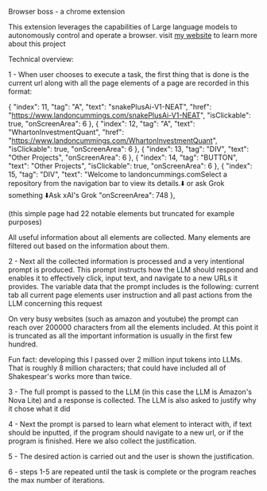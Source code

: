 Browser boss - a chrome extension

This extension leverages the capabilities of Large language models to autonomously control and operate a browser. 
visit [my website](https://landoncummings.com) to learn more about this project

Technical overview:

1 - When user chooses to execute a task, the first thing that is done is the current url along with all the page elements of a page are recorded in this format:

{
    "index": 11,
    "tag": "A",
    "text": "snakePlusAi-V1-NEAT",
    "href": "https://www.landoncummings.com/snakePlusAi-V1-NEAT",
    "isClickable": true,
    "onScreenArea": 6
  },
  {
    "index": 12,
    "tag": "A",
    "text": "WhartonInvestmentQuant",
    "href": "https://www.landoncummings.com/WhartonInvestmentQuant",
    "isClickable": true,
    "onScreenArea": 6
  },
  {
    "index": 13,
    "tag": "DIV",
    "text": "Other Projects",
    "onScreenArea": 6
  },
  {
    "index": 14,
    "tag": "BUTTON",
    "text": "Other Projects",
    "isClickable": true,
    "onScreenArea": 6
  },
  {
    "index": 15,
    "tag": "DIV",
    "text": "Welcome to landoncummings.comSelect a repository from the navigation bar to view its details.⬇️ or ask Grok something ⬇️Ask xAI's Grok
    "onScreenArea": 748
  },

(this simple page had 22 notable elements but truncated for example purposes)

All useful information about all elements are collected. Many elements are filtered out based on the information about them.


2 - Next all the collected information is processed and a very intentional prompt is produced. This prompt instructs how the LLM should respond and enables it to effectively click, input text, and navigate to a new URLs it provides. The variable data that the prompt includes is the following:
current tab
all current page elements
user instruction
and all past actions from the LLM concerning this request

On very busy websites (such as amazon and youtube) the prompt can reach over 200000 characters from all the elements included. At this point it is truncated as all the important information is usually in the first few hundred. 

Fun fact: developing this I passed over 2 million input tokens into LLMs. That is roughly 8 million characters; that could have included all of Shakespear's works more than twice.


3 - The full prompt is passed to the LLM (in this case the LLM is Amazon's Nova Lite) and a response is collected. The LLM is also asked to justify why it chose what it did


4 - Next the prompt is parsed to learn what element to interact with, if text should be inputted, if the program should navigate to a new url, or if the program is finished. Here we also collect the justification.


5 - The desired action is carried out and the user is shown the justification.


6 - steps 1-5 are repeated until the task is complete or the program reaches the max number of iterations.